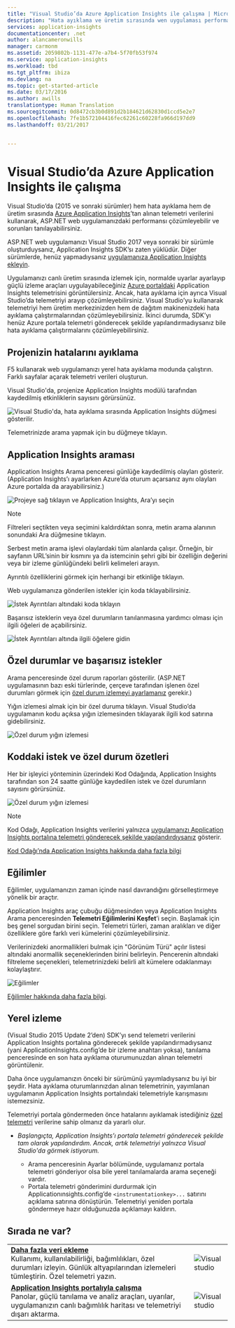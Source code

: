```yaml
---
title: "Visual Studio’da Azure Application Insights ile çalışma | Microsoft Belgeleri"
description: "Hata ayıklama ve üretim sırasında wen uygulaması performans analizi ve tanılama."
services: application-insights
documentationcenter: .net
author: alancameronwills
manager: carmonm
ms.assetid: 2059802b-1131-477e-a7b4-5f70fb53f974
ms.service: application-insights
ms.workload: tbd
ms.tgt_pltfrm: ibiza
ms.devlang: na
ms.topic: get-started-article
ms.date: 03/17/2016
ms.author: awills
translationtype: Human Translation
ms.sourcegitcommit: 0d8472cb3b0d891d2b184621d62830d1ccd5e2e7
ms.openlocfilehash: 7fe1b572104416fec62261c60228fa966d197dd9
ms.lasthandoff: 03/21/2017


---
```

# <a name="working-with-azure-application-insights-in-visual-studio"></a>Visual Studio’da Azure Application Insights ile çalışma
Visual Studio’da (2015 ve sonraki sürümler) hem hata ayıklama hem de üretim sırasında [Azure Application Insights](app-insights-overview.md)’tan alınan telemetri verilerini kullanarak, ASP.NET web uygulamanızdaki performansı çözümleyebilir ve sorunları tanılayabilirsiniz.

ASP.NET web uygulamanızı Visual Studio 2017 veya sonraki bir sürümle oluşturduysanız, Application Insights SDK’sı zaten yüklüdür. Diğer sürümlerde, henüz yapmadıysanız [uygulamanıza Application Insights ekleyin](app-insights-asp-net.md).

Uygulamanızı canlı üretim sırasında izlemek için, normalde uyarlar ayarlayıp güçlü izleme araçları uygulayabileceğiniz [Azure portaldaki](https://portal.azure.com) Application Insights telemetrisini görüntülersiniz. Ancak, hata ayıklama için ayrıca Visual Studio’da telemetriyi arayıp çözümleyebilirsiniz. Visual Studio’yu kullanarak telemetriyi hem üretim merkezinizden hem de dağıtım makinenizdeki hata ayıklama çalıştırmalarından çözümleyebilirsiniz. İkinci durumda, SDK’yı henüz Azure portala telemetri gönderecek şekilde yapılandırmadıysanız bile hata ayıklama çalıştırmalarını çözümleyebilirsiniz. 

## <a name="run"></a> Projenizin hatalarını ayıklama
F5 kullanarak web uygulamanızı yerel hata ayıklama modunda çalıştırın. Farklı sayfalar açarak telemetri verileri oluşturun.

Visual Studio'da, projenize Application Insights modülü tarafından kaydedilmiş etkinliklerin sayısını görürsünüz.

![Visual Studio'da, hata ayıklama sırasında Application Insights düğmesi gösterilir.](./media/app-insights-visual-studio/appinsights-09eventcount.png)

Telemetrinizde arama yapmak için bu düğmeye tıklayın. 

## <a name="application-insights-search"></a>Application Insights araması
Application Insights Arama penceresi günlüğe kaydedilmiş olayları gösterir. (Application Insights’ı ayarlarken Azure’da oturum açarsanız aynı olayları Azure portalda da arayabilirsiniz.)

![Projeye sağ tıklayın ve Application Insights, Ara’yı seçin](./media/app-insights-visual-studio/34.png)

> [!NOTE] 
> Filtreleri seçtikten veya seçimini kaldırdıktan sonra, metin arama alanının sonundaki Ara düğmesine tıklayın.
>

Serbest metin arama işlevi olaylardaki tüm alanlarda çalışır. Örneğin, bir sayfanın URL’sinin bir kısmını ya da istemcinin şehri gibi bir özelliğin değerini veya bir izleme günlüğündeki belirli kelimeleri arayın.

Ayrıntılı özelliklerini görmek için herhangi bir etkinliğe tıklayın.

Web uygulamanıza gönderilen istekler için koda tıklayabilirsiniz.

![İstek Ayrıntıları altındaki koda tıklayın](./media/app-insights-visual-studio/31.png)

Başarısız isteklerin veya özel durumların tanılanmasına yardımcı olması için ilgili öğeleri de açabilirsiniz.

![İstek Ayrıntıları altında ilgili öğelere gidin](./media/app-insights-visual-studio/41.png)

## <a name="exceptions-and-failed-requests"></a>Özel durumlar ve başarısız istekler
Arama penceresinde özel durum raporları gösterilir. (ASP.NET uygulamasının bazı eski türlerinde, çerçeve tarafından işlenen özel durumları görmek için [özel durum izlemeyi ayarlamanız](app-insights-asp-net-exceptions.md) gerekir.)

Yığın izlemesi almak için bir özel duruma tıklayın. Visual Studio’da uygulamanın kodu açıksa yığın izlemesinden tıklayarak ilgili kod satırına gidebilirsiniz.

![Özel durum yığın izlemesi](./media/app-insights-visual-studio/17.png)

## <a name="request-and-exception-summaries-in-the-code"></a>Koddaki istek ve özel durum özetleri
Her bir işleyici yönteminin üzerindeki Kod Odağında, Application Insights tarafından son 24 saatte günlüğe kaydedilen istek ve özel durumların sayısını görürsünüz.

![Özel durum yığın izlemesi](./media/app-insights-visual-studio/21.png)

> [!NOTE] 
> Kod Odağı, Application Insights verilerini yalnızca [uygulamanızı Application Insights portalına telemetri gönderecek şekilde yapılandırdıysanız](app-insights-asp-net.md) gösterir.
>

[Kod Odağı’nda Application Insights hakkında daha fazla bilgi](app-insights-visual-studio-codelens.md)

## <a name="trends"></a>Eğilimler
Eğilimler, uygulamanızın zaman içinde nasıl davrandığını görselleştirmeye yönelik bir araçtır. 

Application Insights araç çubuğu düğmesinden veya Application Insights Arama penceresinden **Telemetri Eğilimlerini Keşfet**’i seçin. Başlamak için beş genel sorgudan birini seçin. Telemetri türleri, zaman aralıkları ve diğer özelliklere göre farklı veri kümelerini çözümleyebilirsiniz. 

Verilerinizdeki anormallikleri bulmak için "Görünüm Türü" açılır listesi altındaki anormallik seçeneklerinden birini belirleyin. Pencerenin altındaki filtreleme seçenekleri, telemetrinizdeki belirli alt kümelere odaklanmayı kolaylaştırır.

![Eğilimler](./media/app-insights-visual-studio/51.png)

[Eğilimler hakkında daha fazla bilgi](app-insights-visual-studio-trends.md).

## <a name="local-monitoring"></a>Yerel izleme
(Visual Studio 2015 Update 2’den) SDK’yı send telemetri verilerini Application Insights portalına gönderecek şekilde yapılandırmadıysanız (yani ApplicationInsights.config’de bir izleme anahtarı yoksa), tanılama penceresinde en son hata ayıklama oturumunuzdan alınan telemetri görüntülenir. 

Daha önce uygulamanızın önceki bir sürümünü yayımladıysanız bu iyi bir şeydir. Hata ayıklama oturumlarınızdan alınan telemetrinin, yayımlanan uygulamanın Application Insights portalındaki telemetriyle karışmasını istemezsiniz.

Telemetriyi portala göndermeden önce hatalarını ayıklamak istediğiniz [özel telemetri](app-insights-api-custom-events-metrics.md) verilerine sahip olmanız da yararlı olur.

* *Başlangıçta, Application Insights’ı portala telemetri gönderecek şekilde tam olarak yapılandırdım. Ancak, artık telemetriyi yalnızca Visual Studio'da görmek istiyorum.*
  
  * Arama penceresinin Ayarlar bölümünde, uygulamanız portala telemetri gönderiyor olsa bile yerel tanılamalarda arama seçeneği vardır.
  * Portala telemetri gönderimini durdurmak için Applicationınsights.config’de `<instrumentationkey>...` satırını açıklama satırına dönüştürün. Telemetriyi yeniden portala göndermeye hazır olduğunuzda açıklamayı kaldırın.


## <a name="whats-next"></a>Sırada ne var?
|  |  |
| --- | --- |
| **[Daha fazla veri ekleme](app-insights-asp-net-more.md)**<br/>Kullanımı, kullanılabilirliği, bağımlılıkları, özel durumları izleyin. Günlük altyapılarından izlemeleri tümleştirin. Özel telemetri yazın. |![Visual studio](./media/app-insights-visual-studio/64.png) |
| **[Application Insights portalıyla çalışma](app-insights-dashboards.md)**<br/>Panolar, güçlü tanılama ve analiz araçları, uyarılar, uygulamanızın canlı bağımlılık haritası ve telemetriyi dışarı aktarma. |![Visual studio](./media/app-insights-visual-studio/62.png) |


